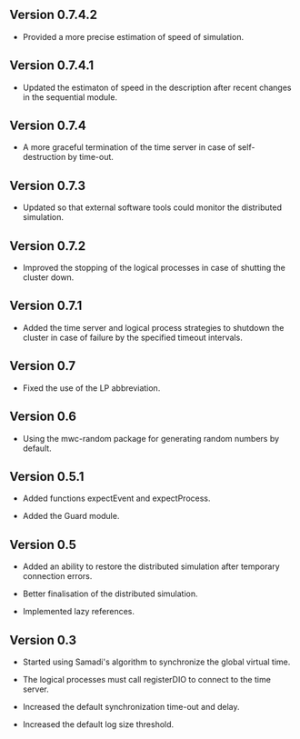 
Version 0.7.4.2
-----

* Provided a more precise estimation of speed of simulation.

Version 0.7.4.1
-----

* Updated the estimaton of speed in the description after recent changes in the sequential module.

Version 0.7.4
-----

* A more graceful termination of the time server in case of self-destruction by time-out.

Version 0.7.3
-----

* Updated so that external software tools could monitor the distributed simulation.

Version 0.7.2
-----

* Improved the stopping of the logical processes in case of shutting the cluster down.

Version 0.7.1
-----

* Added the time server and logical process strategies to shutdown the cluster
  in case of failure by the specified timeout intervals.

Version 0.7
-----

* Fixed the use of the LP abbreviation.

Version 0.6
-----

* Using the mwc-random package for generating random numbers by default.

Version 0.5.1
-----

* Added functions expectEvent and expectProcess.

* Added the Guard module.

Version 0.5
-----

* Added an ability to restore the distributed simulation after temporary connection errors.

* Better finalisation of the distributed simulation.

* Implemented lazy references.

Version 0.3
-----

* Started using Samadi's algorithm to synchronize the global virtual time.

* The logical processes must call registerDIO to connect to the time server.

* Increased the default synchronization time-out and delay.

* Increased the default log size threshold.

